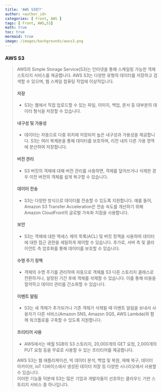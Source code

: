 ```yaml
---
title: 'AWS S3란?'
author: <author_id>
categories: [ Front, AWS ]
tags: [ Front, AWS,S3]
math: true
toc: true
mermaid: true
image: /images/backgrounds/awss3.png
---
```



### AWS S3

> AWS의 Simple Storage Service(S3)는 인터넷을 통해 스케일링 가능한 객체 스토리지 서비스를 제공합니다. AWS S3는 다양한 유형의 데이터를 저장하고 검색할 수 있으며, 웹 스케일 컴퓨팅 작업에 이상적입니다.
> 
> #### 저장
> - S3는 웹에서 직접 업로드할 수 있는 파일, 이미지, 백업, 문서 등 대부분의 데이터 형식을 저장할 수 있습니다.
>
> #### 내구성 및 가용성
> - 데이터는 자동으로 다중 위치에 저장되어 높은 내구성과 가용성을 제공합니다. S3는 여러 복제본을 통해 데이터를 보호하며, 리전 내의 다른 가용 영역에 분산하여 저장합니다.
> 
> #### 버전 관리
> - S3 버킷의 객체에 대해 버전 관리를 사용하면, 객체를 덮어쓰거나 삭제한 경우 이전 버전의 객체를 쉽게 복구할 수 있습니다.   
>
> #### 데이터 전송
> - S3는 다양한 방식으로 데이터를 전송할 수 있도록 지원합니다. 예를 들어, Amazon S3 Transfer Acceleration은 전송 속도를 개선하기 위해 Amazon CloudFront의 글로벌 가속화 지점을 사용합니다.   
>
> #### 보안
> - S3는 객체에 대한 액세스 제어 목록(ACL) 및 버킷 정책을 사용하여 데이터에 대한 접근 권한을 세밀하게 제어할 수 있습니다. 추가로, 서버 측 및 클라이언트 측 암호화를 통해 데이터를 보호할 수 있습니다.
> 
> #### 수명 주기 정책
> - 객체의 수명 주기를 관리하여 자동으로 객체를 S3 다른 스토리지 클래스로 전환하거나, 설정된 기간 후에 객체를 삭제할 수 있습니다. 이를 통해 비용을 절약하고 데이터 관리를 간소화할 수 있습니다.
> 
> #### 이벤트 알림
> - S3는 새 객체가 추가되거나 기존 객체가 삭제될 때 이벤트 알림을 보내서 사용자가 다른 서비스(Amazon SNS, Amazon SQS, AWS Lambda)와 함께 워크플로를 구축할 수 있도록 지원합니다.
> 
> #### 프리티어 사용
> - AWS에서는 매월 5GB의 S3 스토리지, 20,000개의 GET 요청, 2,000개의 PUT 요청 등을 무료로 사용할 수 있는 프리티어를 제공합니다.
>
> AWS S3는 웹 애플리케이션, 빅 데이터 분석, 백업 및 복원, 재해 복구, 데이터 아카이브, IoT 디바이스에서 생성된 데이터 저장 등 다양한 시나리오에서 사용할 수 있습니다.  
> 이러한 기능들 덕분에 S3는 많은 기업과 개발자들이 선호하는 클라우드 기반 스토리지 서비스 중 하나입니다.
